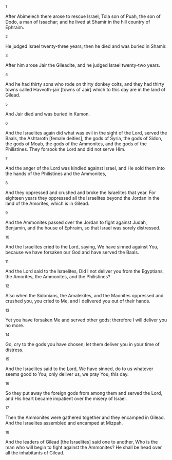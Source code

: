 <sup>1</sup> 

After Abimelech there arose to rescue Israel, Tola son of Puah, the son of Dodo, a man of Issachar; and he lived at Shamir in the hill country of Ephraim. 

<sup>2</sup> 

He judged Israel twenty-three years; then he died and was buried in Shamir. 

<sup>3</sup> 

After him arose Jair the Gileadite, and he judged Israel twenty-two years. 

<sup>4</sup> 

And he had thirty sons who rode on thirty donkey colts, and they had thirty towns called Havvoth-jair [towns of Jair] which to this day are in the land of Gilead. 

<sup>5</sup> 

And Jair died and was buried in Kamon. 

<sup>6</sup> 

And the Israelites again did what was evil in the sight of the Lord, served the Baals, the Ashtaroth [female deities], the gods of Syria, the gods of Sidon, the gods of Moab, the gods of the Ammonites, and the gods of the Philistines. They forsook the Lord and did not serve Him. 

<sup>7</sup> 

And the anger of the Lord was kindled against Israel, and He sold them into the hands of the Philistines and the Ammonites, 

<sup>8</sup> 

And they oppressed and crushed and broke the Israelites that year. For eighteen years they oppressed all the Israelites beyond the Jordan in the land of the Amorites, which is in Gilead. 

<sup>9</sup> 

And the Ammonites passed over the Jordan to fight against Judah, Benjamin, and the house of Ephraim, so that Israel was sorely distressed. 

<sup>10</sup> 

And the Israelites cried to the Lord, saying, We have sinned against You, because we have forsaken our God and have served the Baals. 

<sup>11</sup> 

And the Lord said to the Israelites, Did I not deliver you from the Egyptians, the Amorites, the Ammonites, and the Philistines? 

<sup>12</sup> 

Also when the Sidonians, the Amalekites, and the Maonites oppressed and crushed you, you cried to Me, and I delivered you out of their hands. 

<sup>13</sup> 

Yet you have forsaken Me and served other gods; therefore I will deliver you no more. 

<sup>14</sup> 

Go, cry to the gods you have chosen; let them deliver you in your time of distress. 

<sup>15</sup> 

And the Israelites said to the Lord, We have sinned, do to us whatever seems good to You; only deliver us, we pray You, this day. 

<sup>16</sup> 

So they put away the foreign gods from among them and served the Lord, and His heart became impatient over the misery of Israel. 

<sup>17</sup> 

Then the Ammonites were gathered together and they encamped in Gilead. And the Israelites assembled and encamped at Mizpah. 

<sup>18</sup> 

And the leaders of Gilead [the Israelites] said one to another, Who is the man who will begin to fight against the Ammonites? He shall be head over all the inhabitants of Gilead.